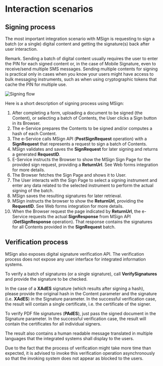 ﻿# Interaction scenarios

## Signing process

The most important integration scenario with MSign is requesting to sign a batch (or a single) digital content and getting the signature(s) back after user interaction.

<span class="red-bold-text">Remark.</span> Sending a batch of digital content usually requires the user to enter the PIN for each signed content or, in the case of Mobile Signature, even to receive/send multiple SMS messages. Sending multiple contents for signing is practical only in cases when you know your users might have access to bulk messaging instruments, such as when using cryptographic tokens that cache the PIN for multiple use.

<img src="../../../assets/umls/msign/interaction_scenarios/lightmode.svg" alt="Signing flow">

Here is a short description of signing process using MSign:

1. After completing a form, uploading a document to be signed (the Content), or selecting a batch of Contents, the User clicks a Sign button in its Browser.
2. The e-Service prepares the Contents to be signed and/or computes a hash of each Content.
3. The e-Service calls MSign API (**PostSignRequest** operation) with a **SignRequest** that represents a request to sign a batch of Contents.
4. MSign validates and saves the **SignRequest** for later signing and returns a generated **RequestID**.
5. E-Service instructs the Browser to show the MSign Sign Page for the provided sign request, providing a **ReturnUrl**. See Web forms integration for more details.
6. The Browser fetches the Sign Page and shows it to User.
7. The User interacts with the Sign Page to select a signing instrument and enter any data related to the selected instrument to perform the actual signing of the batch.
8. MSign saves the resulting signatures for later retrieval.
9. MSign instructs the browser to show the **ReturnUrl**, providing the **RequestID**. See Web forms integration for more details.
10. When the Browser request the page indicated by **ReturnUrl**, the e-Service requests the actual **SignResponse** from MSign API (**GetSignResponse** operation). That response contains the signatures for all Contents provided in the **SignRequest** batch.

## Verification process

MSign also exposes digital signature verification API. The verification process does not expose any user interface for integrated information systems.

To verify a batch of signatures (or a single signature), call **VerifySignatures** and provide the signature to be checked.

In the case of a **XAdES** signature (which results after signing a hash), please provide the original hash in the Content parameter and the signature (i.e. **XAdES**) in the Signature parameter. In the successful verification case, the result will contain a single certificate, i.e. the certificate of the signer.

To verify PDF file signatures (**PAdES**), just pass the signed document in the Signature parameter. In the successful verification case, the result will contain the certificates for all individual signers.

The result also contains a human readable message translated in multiple languages that the integrated systems shall display to the users.

Due to the fact that the process of verification might take more time than expected, it is advised to invoke this verification operation asynchronously so that the invoking system does not appear as blocked to the users.

